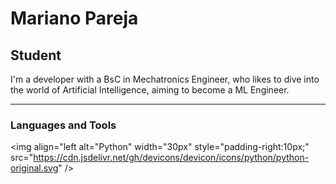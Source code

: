 # Mariano Pareja 

## Student 

I'm a developer with a BsC in Mechatronics Engineer, who likes to dive into the world of Artificial Intelligence, aiming to become a ML Engineer.

---

### Languages and Tools
<img align="left alt="Python" width="30px" style="padding-right:10px;" src="https://cdn.jsdelivr.net/gh/devicons/devicon/icons/python/python-original.svg" />


#
